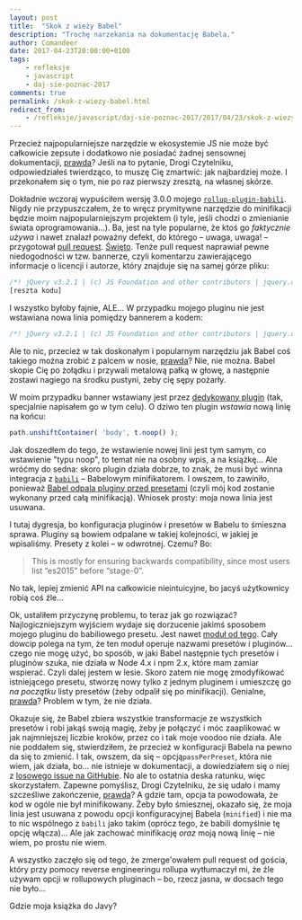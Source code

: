 ```yaml
---
layout: post
title:  "Skok z wieży Babel"
description: "Trochę narzekania na dokumentację Babela."
author: Comandeer
date: 2017-04-23T20:00:00+0100
tags:
    - refleksje
    - javascript
    - daj-sie-poznac-2017
comments: true
permalink: /skok-z-wiezy-babel.html
redirect_from:
    - /refleksje/javascript/daj-sie-poznac-2017/2017/04/23/skok-z-wiezy-babel.html
---
```


Przecież najpopularniejsze narzędzie w ekosystemie JS nie może być całkowicie zepsute i dodatkowo nie posiadać żadnej sensownej dokumentacji, [prawda](https://www.youtube.com/watch?v=zTuUAlMveBU)? Jeśli na to pytanie, Drogi Czytelniku, odpowiedziałeś twierdząco, to muszę Cię zmartwić: jak najbardziej może. I przekonałem się o tym, nie po raz pierwszy zresztą, na własnej skórze.<!--more-->

Dokładnie wczoraj wypuściłem wersję 3.0.0 mojego [`rollup-plugin-babili`](https://www.npmjs.com/package/rollup-plugin-babili). Nigdy nie przypuszczałem, że to wręcz prymitywne narzędzie do minifikacji będzie moim najpopularniejszym projektem (i tyle, jeśli chodzi o zmienianie świata oprogramowania…). Ba, jest na tyle popularne, że ktoś go _faktycznie używa_ i nawet znalazł poważny defekt, do którego – uwaga, uwaga! – przygotował [pull request](https://github.com/Comandeer/rollup-plugin-babili/pull/15). [Święto](https://www.youtube.com/watch?v=nsBByTiKfyY). Tenże pull request naprawiał pewne niedogodności w tzw. bannerze, czyli komentarzu zawierającego informacje o licencji i autorze, który znajduje się na samej górze pliku:

```javascript
/*! jQuery v3.2.1 | (c) JS Foundation and other contributors | jquery.org/license */
[reszta kodu]
```

I wszystko byłoby fajnie, ALE… W przypadku mojego pluginu nie jest wstawiana nowa linia pomiędzy bannerem a kodem:

```javascript
/*! jQuery v3.2.1 | (c) JS Foundation and other contributors | jquery.org/license */[reszta kodu]
```

Ale to nic, przecież w tak doskonałym i popularnym narzędziu jak Babel coś takiego można zrobić z palcem w nosie, [prawda](https://www.youtube.com/watch?v=zTuUAlMveBU)? Nie, nie można. Babel skopie Cię po żołądku i przywali metalową pałką w głowę, a następnie zostawi nagiego na środku pustyni, żeby cię sępy pożarły.

W moim przypadku banner wstawiany jest przez [dedykowany plugin](https://www.npmjs.com/package/@comandeer/babel-plugin-banner) (tak, specjalnie napisałem go w tym celu). O dziwo ten plugin _wstawia_ nową linię na końcu:

```javascript
path.unshiftContainer( 'body', t.noop() );
```

Jak doszedłem do tego, że wstawienie nowej linii jest tym samym, co wstawienie "typu noop", to temat nie na osobny wpis, a na książkę… Ale wróćmy do sedna: skoro plugin działa dobrze, to znak, że musi być winna integracja z [`babili`](https://www.npmjs.com/package/babili) – Babelowym minifikatorem. I owszem, to zawiniło, ponieważ [Babel odpala pluginy przed presetami](https://babeljs.io/docs/plugins/#plugin-preset-ordering) (czyli mój kod zostanie wykonany przed całą minifikacją). Wniosek prosty: moja nowa linia jest usuwana.

I tutaj dygresja, bo konfiguracja pluginów i presetów w Babelu to śmieszna sprawa. Pluginy są bowiem odpalane w takiej kolejności, w jakiej je wpisaliśmy. Presety z kolei – w odwrotnej. Czemu? Bo:

>   This is mostly for ensuring backwards compatibility, since most users list “es2015” before “stage-0”.

No tak, lepiej zmienić API na całkowicie nieintuicyjne, bo jacyś użytkownicy robią coś źle…

Ok, ustaliłem przyczynę problemu, to teraz jak go rozwiązać?  Najlogiczniejszym wyjściem wydaje się dorzucenie jakimś sposobem mojego pluginu do babiliowego presetu. Jest nawet [moduł od tego](https://www.npmjs.com/package/modify-babel-preset). Cały dowcip polega na tym, że ten moduł operuje nazwami presetów i pluginów… czego nie mogę użyć, bo sposób, w jaki Babel następnie tych presetów i pluginów szuka, nie działa w Node 4.x i npm 2.x, które mam zamiar wspierać. Czyli dalej jestem w lesie. Skoro zatem nie mogę zmodyfikować istniejącego presetu, stworzę nowy tylko z jednym pluginem i umieszczę go _na początku_ listy presetów (żeby odpalił się po minifikacji). Genialne, [prawda](https://www.youtube.com/watch?v=zTuUAlMveBU)? Problem w tym, że nie działa.

Okazuje się, że Babel zbiera wszystkie transformacje ze wszystkich presetów i robi jakąś swoją magię, żeby je połączyć i móc zaaplikować w jak najmniejszej liczbie kroków, przez co i tak moje voodoo nie działa. Ale nie poddałem się, stwierdziłem, że przecież w konfiguracji Babela na pewno da się to zmienić. I tak, owszem, da się – opcją`passPerPreset`, która nie wiem, jak działa, bo… nie istnieje w dokumentacji, a dowiedziałem się o niej z [losowego issue na GitHubie](https://github.com/babel/babel/issues/4882#issuecomment-286615366). No ale to ostatnia deska ratunku, więc skorzystałem. Zapewne pomyślisz, Drogi Czytelniku, że się udało i mamy szcześliwe zakończenie, [prawda](https://www.youtube.com/watch?v=zTuUAlMveBU)? A gdzie tam, opcja ta powodowała, że kod w ogóle nie był minifikowany. Żeby było śmiesznej, okazało się, że moja linia jest usuwana z powodu opcji konfiguracyjnej Babela (`minified`) i nie ma to nic wspólnego z `babili` jako takim (oprócz tego, że babili domyślnie tę opcję włącza)… Ale jak zachować minifikację _oraz_ moją nową linię – nie wiem, po prostu nie wiem.

A wszystko zaczęło się od tego, że zmerge'owałem pull request od gościa, który przy pomocy reverse engineeringu rollupa wytłumaczył mi, że źle używam opcji w rollupowych pluginach – bo, rzecz jasna, w docsach tego nie było…

Gdzie moja książka do Javy?

